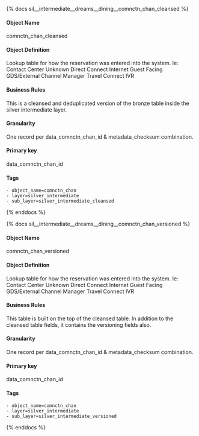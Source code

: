 {% docs sil__intermediate__dreams__dining__comnctn_chan_cleansed %}

#### Object Name
comnctn_chan_cleansed

#### Object Definition
Lookup table for how the reservation was entered into the system. Ie: Contact Center Unknown Direct Connect Internet Guest Facing GDS/External Channel Manager Travel Connect IVR

#### Business Rules
This is a cleansed and deduplicated version of the bronze table inside the silver intermediate layer.

#### Granularity
One record per data_comnctn_chan_id & metadata_checksum combination.

#### Primary key
data_comnctn_chan_id

#### Tags
    - object_name=comnctn_chan
    - layer=silver_intermediate
    - sub_layer=silver_intermediate_cleansed

{% enddocs %}

{% docs sil__intermediate__dreams__dining__comnctn_chan_versioned %}

#### Object Name
comnctn_chan_versioned

#### Object Definition
Lookup table for how the reservation was entered into the system. Ie: Contact Center Unknown Direct Connect Internet Guest Facing GDS/External Channel Manager Travel Connect IVR

#### Business Rules
This table is built on the top of the cleansed table. In addition to the cleansed table fields, it contains the versioning fields also.

#### Granularity
One record per data_comnctn_chan_id & metadata_checksum combination.

#### Primary key
data_comnctn_chan_id

#### Tags
    - object_name=comnctn_chan
    - layer=silver_intermediate
    - sub_layer=silver_intermediate_versioned

{% enddocs %}